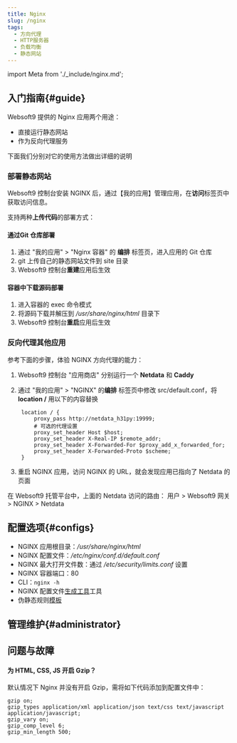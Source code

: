 ```yaml
---
title: Nginx
slug: /nginx
tags:
  - 方向代理
  - HTTP服务器
  - 负载均衡
  - 静态网站
---
```


import Meta from './_include/nginx.md';

<Meta name="meta" />

## 入门指南{#guide}

Websoft9 提供的 Nginx 应用两个用途：

- 直接运行静态网站
- 作为反向代理服务

下面我们分别对它的使用方法做出详细的说明

### 部署静态网站

Websoft9 控制台安装 NGINX 后，通过【我的应用】管理应用，在**访问**标签页中获取访问信息。    

支持两种**上传代码**的部署方式：

#### 通过Git 仓库部署

1. 通过 "我的应用" > "Nginx 容器" 的 **编排** 标签页，进入应用的 Git 仓库
2. git 上传自己的静态网站文件到 site 目录
3. Websoft9 控制台**重建**应用后生效

#### 容器中下载源码部署

1. 进入容器的 exec 命令模式
2. 将源码下载并解压到 */usr/share/nginx/html* 目录下
3. Websoft9 控制台**重启**应用后生效


### 反向代理其他应用

参考下面的步骤，体验 NGINX 方向代理的能力：

1. Websoft9 控制台 "应用商店" 分别运行一个 **Netdata** 和 **Caddy**

2. 通过 "我的应用" > "NGINX" 的**编排** 标签页中修改 src/default.conf，将 **location /** 用以下的内容替换
   ```
    location / {
        proxy_pass http://netdata_h31py:19999;
        # 可选的代理设置
        proxy_set_header Host $host;
        proxy_set_header X-Real-IP $remote_addr;
        proxy_set_header X-Forwarded-For $proxy_add_x_forwarded_for;
        proxy_set_header X-Forwarded-Proto $scheme;
    }
   ```

3. 重启 NGINX 应用，访问 NGINX 的 URL，就会发现应用已指向了 Netdata 的页面

在 Websoft9 托管平台中，上面的 Netdata 访问的路由： 用户 > Websoft9 网关 > NGINX > Netdata


## 配置选项{#configs}

- NGINX 应用根目录：*/usr/share/nginx/html*
- NGINX 配置文件：*/etc/nginx/conf.d/default.conf*
- NGINX 最大打开文件数：通过 */etc/security/limits.conf* 设置
- NGINX 容器端口：80
- CLI：`nginx -h`
- NGINX 配置文件[生成工具](https://www.digitalocean.com/community/tools/nginx)工具
- 伪静态规则[模板](https://github.com/Websoft9Archive/role_nginx/tree/main/files/rewrite)

## 管理维护{#administrator}

## 问题与故障

#### 为 HTML, CSS, JS 开启 Gzip？

默认情况下 Nginx 并没有开启 Gzip，需将如下代码添加到配置文件中：

```
gzip on;
gzip_types application/xml application/json text/css text/javascript application/javascript;
gzip_vary on;
gzip_comp_level 6;
gzip_min_length 500;
```